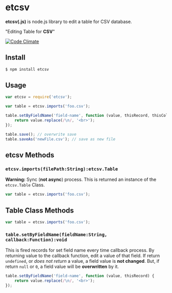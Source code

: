 # etcsv

**etcsv(.js)** is node.js library to edit a table for CSV database.

"Editing Table for **CSV**"

[![Code Climate](https://codeclimate.com/github/YusukeHirao/etcsv.png)](https://codeclimate.com/github/YusukeHirao/etcsv)

## Install

```sh
$ npm install etcsv
```

## Usage

```javascript
var etcsv = require('etcsv');

var table = etcsv.imports('foo.csv');

table.setByFieldName('field-name', function (value, thisRecord, thisColumn) {
	return value.replace(/\n/, '<br>');
});

table.save(); // overwrite save
table.saveAs('newFile.csv'); // save as new file
```

## etcsv Methods

### `etcsv.imports(filePath:String):etcsv.Table`

**Warning:** Sync (**not async**) process. This is returned an instance of the `etcsv.Table` Class.

```javascript
var table = etcsv.imports('foo.csv');
```

## Table Class Methods

```javascript
var table = etcsv.imports('foo.csv');
```

### `table.setByFieldName(fieldName:String, callback:Function):void`

This is fired records for set field name every time callback process. By returning value to the callback function, edit a value of that field.
If return `undefined`, or _does not return_ a value, a field value is **not changed**.  But, if return `null` or `0`, a field value will be **overwritten** by it.

```javascript
table.setByFieldName('field-name', function (value, thisRecord) {
	return value.replace(/\n/, '<br>');
});
```
